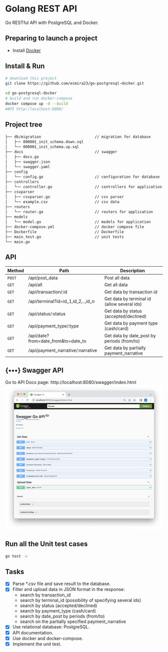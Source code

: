 # Golang REST API

Go RESTful API with PostgreSQL and Docker.

## Preparing to launch a project

- Install [Docker](https://docs.docker.com/get-docker/)

## Install & Run

```bash
# download this project
git clone https://github.com/esmira23/go-postgresql-docker.git
```

```bash
cd go-postgresql-docker
# build and run docker-compose
docker compose up -d --build
#API http:/localhost:8080/
```

## Project tree

```
├── db/migration                        // migration for database
│   ├── 000001_init_schema.down.sql
│   └── 000001_init_schema.up.sql
├── docs                                // swagger
│   ├── docs.go
│   ├── swagger.json
│   └── swagger.yaml
├── config
│   └── config.go                       // configuration for database
├── controllers
│   └── controller.go                   // controllers for application
├── csvparser
│   ├── csvparser.go                    // csv parser
│   └── example.csv                     // csv data
├── routers
│   └── router.go                       // routers for application
├── models
│   └── model.go                        // models for application
├── docker-compose.yml                  // docker compose file
├── Dockerfile                          // Dockerfile
├── main_test.go                        // unit tests
└── main.go
```

## API

| Method | Path                                | Description                                 |
| ------ | ----------------------------------- | ------------------------------------------- |
| `POST` | /api/post_data                      | Post all data                               |
| `GET`  | /api/all                            | Get all data                                |
| `GET`  | /api/transaction/:id                | Get data by transaction id                  |
| `GET`  | /api/terminal?id=id_1,id_2,..,id_n  | Get data by terminal id (allow several ids) |
| `GET`  | /api/status/:status                 | Get data by status (accepted/declined)      |
| `GET`  | /api/payment_type/:type             | Get data by payment type (cash/card)        |
| `GET`  | /api/date?from=date_from&to=date_to | Get data by date_post by periods (from/to)  |
| `GET`  | /api/payment_narrative/:narrative   | Get data by partially payment_narrative     |

## {•••} Swagger API

Go to API Docs page: http://localhost:8080/swagger/index.html
![Swagger](docs/swagger.png)

## Run all the Unit test cases

```bash
go test -v
```

## Tasks

- [x] Parse \*.csv file and save result to the database.
- [x] Filter and upload data in JSON format in the response:
  - search by transaction_id
  - search by terminal_id (possibility of specifying several ids)
  - search by status (accepted/declined)
  - search by payment_type (cash/card)
  - search by date_post by periods (from/to)
  - search on the partially specified payment_narrative
- [x] Use relational database: PostgreSQL.
- [x] API documentation.
- [x] Use docker and docker-compose.
- [x] Implement the unit test.
